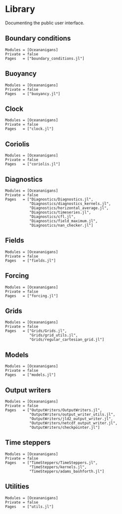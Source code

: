 # Library

Documenting the public user interface.

## Boundary conditions
```@autodocs
Modules = [Oceananigans]
Private = false
Pages   = ["boundary_conditions.jl"]
```

## Buoyancy
```@autodocs
Modules = [Oceananigans]
Private = false
Pages   = ["buoyancy.jl"]
```

## Clock
```@autodocs
Modules = [Oceananigans]
Private = false
Pages   = ["clock.jl"]
```

## Coriolis
```@autodocs
Modules = [Oceananigans]
Private = false
Pages   = ["coriolis.jl"]
```

## Diagnostics
```@autodocs
Modules = [Oceananigans]
Private = false
Pages   = ["Diagnostics/Diagnostics.jl",
           "Diagnostics/diagnostics_kernels.jl",
           "Diagnostics/horizontal_average.jl",
           "Diagnostics/timeseries.jl",
           "Diagnostics/cfl.jl",
           "Diagnostics/field_maximum.jl",
           "Diagnostics/nan_checker.jl"]
```

## Fields
```@autodocs
Modules = [Oceananigans]
Private = false
Pages   = ["fields.jl"]
```

## Forcing
```@autodocs
Modules = [Oceananigans]
Private = false
Pages   = ["forcing.jl"]
```

## Grids
```@autodocs
Modules = [Oceananigans]
Private = false
Pages   = ["Grids/Grids.jl",
           "Grids/grid_utils.jl",
           "Grids/regular_cartesian_grid.jl"]
```

## Models
```@autodocs
Modules = [Oceananigans]
Private = false
Pages   = ["models.jl"]
```

## Output writers
```@autodocs
Modules = [Oceananigans]
Private = false
Pages   = ["OutputWriters/OutputWriters.jl",
           "OutputWriters/output_writer_utils.jl",
           "OutputWriters/jld2_output_writer.jl",
           "OutputWriters/netcdf_output_writer.jl",
           "OutputWriters/checkpointer.jl"]
```

## Time steppers
```@autodocs
Modules = [Oceananigans]
Private = false
Pages   = ["TimeSteppers/TimeSteppers.jl",
           "TimeSteppers/kernels.jl",
           "TimeSteppers/adams_bashforth.jl"]
```

## Utilities
```@autodocs
Modules = [Oceananigans]
Private = false
Pages   = ["utils.jl"]
```
